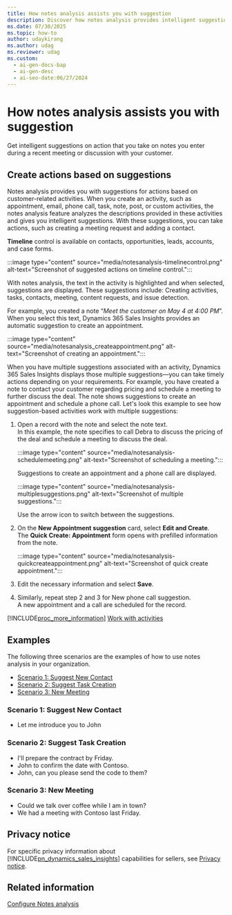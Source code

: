 ```yaml
---
title: How notes analysis assists you with suggestion
description: Discover how notes analysis provides intelligent suggestions for customer-related actions, aiding sales roles in timely decision-making.
ms.date: 07/30/2025
ms.topic: how-to
author: udaykirang
ms.author: udag
ms.reviewer: udag
ms.custom:
  - ai-gen-docs-bap
  - ai-gen-desc
  - ai-seo-date:06/27/2024
---
```


# How notes analysis assists you with suggestion 

Get intelligent suggestions on action that you take on notes you enter during a recent meeting or discussion with your customer.

## Create actions based on suggestions

Notes analysis provides you with suggestions for actions based on customer-related activities. When you create an activity, such as appointment, email, phone call, task, note, post, or custom activities, the notes analysis feature analyzes the descriptions provided in these activities and gives you intelligent suggestions. With these suggestions, you can take actions, such as creating a meeting request and adding a contact.

**Timeline** control is available on contacts, opportunities, leads, accounts, and case forms.

:::image type="content" source="media/notesanalysis-timelinecontrol.png" alt-text="Screenshot of suggested actions on timeline control.":::

With notes analysis, the text in the activity is highlighted and when selected, suggestions are displayed. These suggestions include: Creating activities, tasks, contacts, meeting, content requests, and issue detection.

For example, you created a note “*Meet the customer on May 4 at 4:00 PM*”. When you select this text, Dynamics 365 Sales Insights provides an automatic suggestion to create an appointment.

:::image type="content" source="media/notesanalysis_createappointment.png" alt-text="Screenshot of creating an appointment.":::

When you have multiple suggestions associated with an activity, Dynamics 365 Sales Insights displays those multiple suggestions—you can take timely actions depending on your requirements. For example, you have created a note to contact your customer regarding pricing and schedule a meeting to further discuss the deal. The note shows suggestions to create an appointment and schedule a phone call. Let's look this example to see how suggestion-based activities work with multiple suggestions:

1. Open a record with the note and select the note text.  
    In this example, the note specifies to call Debra to discuss the pricing of the deal and schedule a meeting to discuss the deal.

    :::image type="content" source="media/notesanalysis-schedulemeeting.png" alt-text="Screenshot of scheduling a meeting.":::

    Suggestions to create an appointment and a phone call are displayed.

    :::image type="content" source="media/notesanalysis-multiplesuggestions.png" alt-text="Screenshot of multiple suggestions.":::

    Use the arrow icon to switch between the suggestions.

1. On the **New Appointment suggestion** card, select **Edit and Create**.  
    The **Quick Create: Appointment** form opens with prefilled information from the note.  

    :::image type="content" source="media/notesanalysis-quickcreateappointment.png" alt-text="Screenshot of quick create appointment.":::

1. Edit the necessary information and select **Save**.  
1. Similarly, repeat step 2 and 3 for New phone call suggestion.  
    A new appointment and a call are scheduled for the record.

[!INCLUDE[proc_more_information](../includes/proc-more-information.md)] [Work with activities](/dynamics365/customer-engagement/basics/work-with-activities)

## Examples

The following three scenarios are the examples of how to use notes analysis in your organization.

- [Scenario 1: Suggest New Contact](#scenario-1-suggest-new-contact)
- [Scenario 2: Suggest Task Creation](#scenario-2-suggest-task-creation)
- [Scenario 3: New Meeting](#scenario-3-new-meeting)


### Scenario 1: Suggest New Contact

   - Let me introduce you to John
    
### Scenario 2: Suggest Task Creation

   - I'll prepare the contract by Friday.
   - John to confirm the date with Contoso.
   - John, can you please send the code to them?
 
### Scenario 3: New Meeting

   - Could we talk over coffee while I am in town?
   - We had a meeting with Contoso last Friday.

## Privacy notice  

For specific privacy information about [!INCLUDE[pn_dynamics_sales_insights](../includes/pn-dynamics-sales-insights.md)] capabilities for sellers, see [Privacy notice](./privacy-notice.md).

## Related information

[Configure Notes analysis](configure-notes-analysis.md)  
